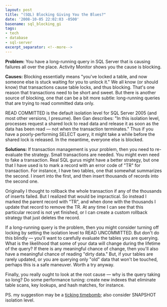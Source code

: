 ```yaml
---
layout: post
title: "(SQL) Blocking Giving You the Blues?"
date: '2008-10-05 22:02:03 -0500'
basename: sql_blocking_gi
tags:
- tech
- database
- sql-server
excerpt_separator: <!--more-->
---
```


**Problem:** You have a long-running query in SQL Server that is causing failures 
all over the place. Activity Monitor shows you the cause is blocking.

**Causes:** Blocking essentially means "you've locked a table, and now someone
else is stuck waiting for you to unlock it." We all know (or should know) that
transactions cause table locks, and thus blocking. That's one reason that
transactions need to be short and sweet. But there is another source of
blocking, one that can be a bit more subtle: long-running queries that are
trying to read committed data only.

<!--more-->

READ COMMITTED is the default isolation level for SQL Server 2005 (and most
other versions, I presume). Ben Gan describes: "In this isolation level,
processes request a shared lock to read data and release it as soon as the data
has been read &mdash; not when the transaction terminates." Thus if you have a
poorly-performing SELECT query, it might take a while before the shared lock is
released. In the meantime, everyone else is blocked.

**Solutions:** If transaction management is your problem, then you need to
re-evaluate the strategy. Small transactions are needed. You might even need to
fake a transaction. Real SQL gurus might have a better strategy, but one that I
have used is to mark a record with an error code of "TR" for transaction. For
instance, I have two tables, one that somewhat summarizes the second. I insert
into the first, and then insert thousands of records into the second one. 

Originally I thought to rollback the whole transaction if any of the thousands
of inserts failed. But I realized that would be impractical. So instead I marked
the parent record with "TR", and when done with the thousands I update that
record to remove the TR. At any time I can see that this particular record is
not yet finished, or I can create a custom rollback strategy that just deletes
the record.

If a long-running query is the problem, then you might consider turning off
locking by setting the isolation level to READ UNCOMMITTED. But don't do this
blindly &mdash; you'll want to carefully evaluate the tables you are querying.
What is the likelihood that some of your data will change during the lifetime of
the query? If there is any meaningful chance of change, then you'll also have a
meaningful chance of reading "dirty data." But, if your tables are rarely
updated, or you are querying only "old" data that won't be touched, perhaps this
is a safe maneuver. Worth a try anyway.

Finally, you really ought to look at the root cause &mdash; why is the query
taking so long? Do some performance tuning: create new indexes that eliminate
table scans, key lookups, and hash matches, for instance.

PS. my suggestion may be a <a
href="http://sqlblogcasts.com/blogs/tonyrogerson/archive/2006/11/16/1345.aspx">ticking
timebomb</a>; also consider SNAPSHOT isolation level.
